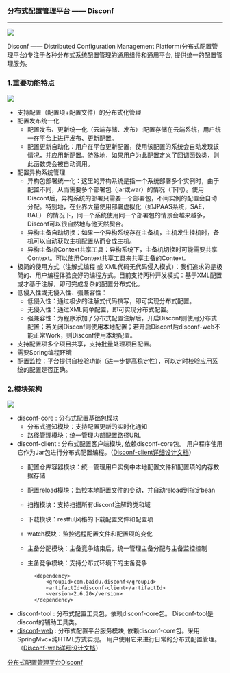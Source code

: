 ### 分布式配置管理平台 —— Disconf ###

***

![](https://img0.tuicool.com/7jqiuq.jpg!web)

Disconf —— Distributed Configuration Management Platform(分布式配置管理平台)专注于各种分布式系统配置管理的通用组件和通用平台, 提供统一的配置管理服务。


### 1.重要功能特点 ###

![](https://img2.tuicool.com/yYnuIru.jpg!web)

- 支持配置（配置项+配置文件）的分布式化管理
- 配置发布统一化
	- 配置发布、更新统一化（云端存储、发布）:配置存储在云端系统，用户统一在平台上进行发布、更新配置。
	- 配置更新自动化：用户在平台更新配置，使用该配置的系统会自动发现该情况，并应用新配置。特殊地，如果用户为此配置定义了回调函数类，则此函数类会被自动调用。
- 配置异构系统管理
	- 异构包部署统一化：这里的异构系统是指一个系统部署多个实例时，由于配置不同，从而需要多个部署包（jar或war）的情况（下同）。使用 Disconf后，异构系统的部署只需要一个部署包，不同实例的配置会自动分配。特别地，在业界大量使用部署虚拟化（如JPAAS系统，SAE，BAE） 的情况下，同一个系统使用同一个部署包的情景会越来越多，Disconf可以很自然地与他天然契合。
	- 异构主备自动切换：如果一个异构系统存在主备机，主机发生挂机时，备机可以自动获取主机配置从而变成主机。
	- 异构主备机Context共享工具：异构系统下，主备机切换时可能需要共享Context。可以使用Context共享工具来共享主备的Context。
- 极简的使用方式（注解式编程 或 XML代码无代码侵入模式）：我们追求的是极简的、用户编程体验良好的编程方式。目前支持两种开发模式：基于XML配置或才基于注解，即可完成复杂的配置分布式化。
- 低侵入性或无侵入性、强兼容性：
	- 低侵入性：通过极少的注解式代码撰写，即可实现分布式配置。
	- 无侵入性：通过XML简单配置，即可实现分布式配置。
	- 强兼容性：为程序添加了分布式配置注解后，开启Disconf则使用分布式配置；若关闭Disconf则使用本地配置；若开启Disconf后disconf-web不能正常Work，则Disconf使用本地配置。
- 支持配置项多个项目共享，支持批量处理项目配置。
- 需要Spring编程环境
- 配置监控：平台提供自校验功能（进一步提高稳定性），可以定时校验应用系统的配置是否正确。


### 2.模块架构 ###

![](https://img2.tuicool.com/fiya6j6.jpg!web)

- disconf-core : 分布式配置基础包模块
	- 分布式通知模块：支持配置更新的实时化通知
	- 路径管理模块：统一管理内部配置路径URL
- disconf-client : 分布式配置客户端模块, 依赖disconf-core包。 用户程序使用它作为Jar包进行分布式配置编程。（[Disconf-client详细设计文档](http://disconf.readthedocs.io/zh_CN/latest/design/src/disconf-client%E8%AF%A6%E7%BB%86%E8%AE%BE%E8%AE%A1%E6%96%87%E6%A1%A3.html)）
	- 配置仓库容器模块：统一管理用户实例中本地配置文件和配置项的内存数据存储
	- 配置reload模块：监控本地配置文件的变动，并自动reload到指定bean
	- 扫描模块：支持扫描所有disconf注解的类和域
	- 下载模块：restful风格的下载配置文件和配置项
	- watch模块：监控远程配置文件和配置项的变化
	- 主备分配模块：主备竞争结束后，统一管理主备分配与主备监控控制
	- 主备竞争模块：支持分布式环境下的主备竞争

			<dependency>
			    <groupId>com.baidu.disconf</groupId>
			    <artifactId>disconf-client</artifactId>
			    <version>2.6.20</version>
			</dependency>

- disconf-tool : 分布式配置工具包，依赖disconf-core包。 Disconf-tool是disconf的辅助工具类。
- [disconf-web](https://github.com/knightliao/disconf/tree/master/disconf-web) : 分布式配置平台服务模块, 依赖disconf-core包。采用SpringMvc+纯HTML方式实现。 用户使用它来进行日常的分布式配置管理。（[Disconf-web详细设计文档](http://disconf.readthedocs.io/zh_CN/latest/design/src/disconf-web%E8%AF%A6%E7%BB%86%E8%AE%BE%E8%AE%A1%E6%96%87%E6%A1%A3.html)）


[分布式配置管理平台Disconf](http://disconf.readthedocs.io/zh_CN/latest/design/src/%E5%88%86%E5%B8%83%E5%BC%8F%E9%85%8D%E7%BD%AE%E7%AE%A1%E7%90%86%E5%B9%B3%E5%8F%B0Disconf.html)



















































































